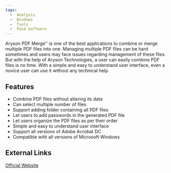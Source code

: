 ```yaml
---
tags:
  -  Analysis
  -  Windows
  -  Tools
  -  Paid Software
---
```

Aryson PDF Merge'' is one of the best applications to combine or merge
multiple PDF files into one. Managing multiple PDF files can be hard
sometimes and users may face issues regarding management of these files.
But with the help of Aryson Technologies, a user can easily combine PDF
files is no time. With a simple and easy to understand user interface,
even a novice user can use it without any technical help.

## Features

- Combine PDF files without altering its data
- Can select multiple number of files
- Support adding folder containing all PDF files
- Let users to add passwords in the generated PDF file
- Let users organize the PDF files as per their order
- Simple and easy to understand user interface
- Support all versions of Adobe Acrobat DC
- Compatible with all versions of Microsoft Windows

## External Links

[Official Website](http://www.arysontechnologies.com/pdf-merge.html)